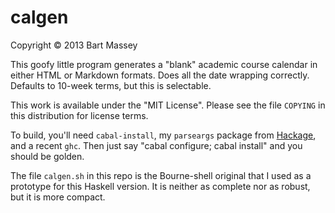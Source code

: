 # calgen
Copyright © 2013 Bart Massey

This goofy little program generates a "blank" academic
course calendar in either HTML or Markdown formats. Does all
the date wrapping correctly. Defaults to 10-week terms, but
this is selectable.

This work is available under the "MIT License". Please see
the file `COPYING` in this distribution for license terms.

To build, you'll need `cabal-install`, my `parseargs`
package from [Hackage](http://hackage.haskell.org), and a
recent `ghc`. Then just say "cabal configure; cabal install"
and you should be golden.

The file `calgen.sh` in this repo is the Bourne-shell
original that I used as a prototype for this Haskell
version. It is neither as complete nor as robust, but it is
more compact.
